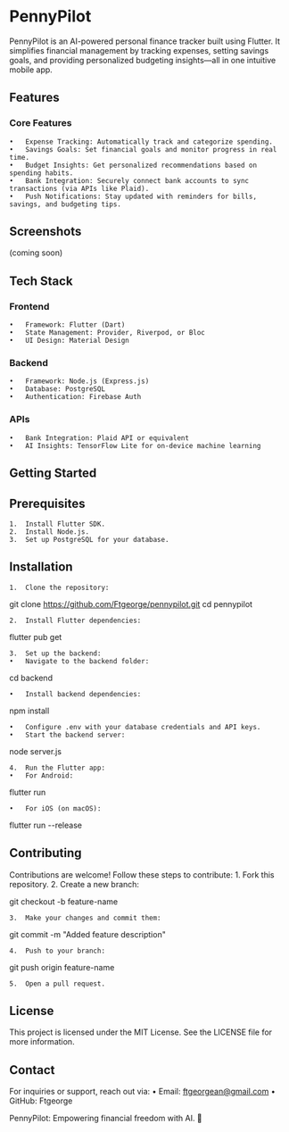 # PennyPilot

PennyPilot is an AI-powered personal finance tracker built using Flutter. It simplifies financial management by tracking expenses, setting savings goals, and providing personalized budgeting insights—all in one intuitive mobile app.

## Features

### Core Features

	•	Expense Tracking: Automatically track and categorize spending.
	•	Savings Goals: Set financial goals and monitor progress in real time.
	•	Budget Insights: Get personalized recommendations based on spending habits.
	•	Bank Integration: Securely connect bank accounts to sync transactions (via APIs like Plaid).
	•	Push Notifications: Stay updated with reminders for bills, savings, and budgeting tips.

## Screenshots

(coming soon)

## Tech Stack

### Frontend

	•	Framework: Flutter (Dart)
	•	State Management: Provider, Riverpod, or Bloc
	•	UI Design: Material Design

### Backend

	•	Framework: Node.js (Express.js)
	•	Database: PostgreSQL
	•	Authentication: Firebase Auth

### APIs

	•	Bank Integration: Plaid API or equivalent
	•	AI Insights: TensorFlow Lite for on-device machine learning

## Getting Started

## Prerequisites

	1.	Install Flutter SDK.
	2.	Install Node.js.
	3.	Set up PostgreSQL for your database.

## Installation

	1.	Clone the repository:

git clone https://github.com/Ftgeorge/pennypilot.git
cd pennypilot


	2.	Install Flutter dependencies:

flutter pub get


	3.	Set up the backend:
	•	Navigate to the backend folder:

cd backend


	•	Install backend dependencies:

npm install


	•	Configure .env with your database credentials and API keys.
	•	Start the backend server:

node server.js


	4.	Run the Flutter app:
	•	For Android:

flutter run


	•	For iOS (on macOS):

flutter run --release

## Contributing

Contributions are welcome! Follow these steps to contribute:
	1.	Fork this repository.
	2.	Create a new branch:

git checkout -b feature-name


	3.	Make your changes and commit them:

git commit -m "Added feature description"


	4.	Push to your branch:

git push origin feature-name


	5.	Open a pull request.

## License

This project is licensed under the MIT License. See the LICENSE file for more information.

## Contact

For inquiries or support, reach out via:
	•	Email: ftgeorgean@gmail.com
	•	GitHub: Ftgeorge

PennyPilot: Empowering financial freedom with AI. 💸
